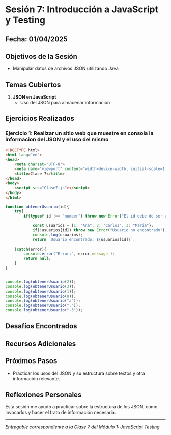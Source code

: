 # Sesión 7: Introducción a JavaScript y Testing

## Fecha: 01/04/2025

## Objetivos de la Sesión

 - Manipular datos de archivos JSON utilizando Java

## Temas Cubiertos

1. **JSON en JavaScript**
    - Uso del JSON para almacenar información

## Ejercicios Realizados

### Ejercicio 1: Realizar un sitio web que muestre en consola la informacion del JSON y el uso del mismo

```html
<!DOCTYPE html>
<html lang="en">
<head>
    <meta charset="UTF-8">
    <meta name="viewport" content="width=device-width, initial-scale=1.0">
    <title>Clase 7</title>
</head>
<body>
    <script src="Clase7.js"></script>
</body>
</html>
```
```javascript
function obtenerUsuario(id){
    try{
        if(typeof id !== "number") throw new Error("El id debe de ser un número");

            const usuarios = {1: "Ana", 2: "Carlos", 3: "Maria"};
            if(!usuarios[id]) throw new Error("Usuario no encontrado");
            console.log(usuarios);
            return `Usuario encontrado: ${usuarios[id]}`;
        
    }catch(error){
        console.error("Error:", error.message );
        return null;
    }
}


console.log(obtenerUsuario(2));
console.log(obtenerUsuario(3));
console.log(obtenerUsuario(1));
console.log(obtenerUsuario(8));
console.log(obtenerUsuario("a"));
console.log(obtenerUsuario("."));
console.log(obtenerUsuario("-3"));
```
## Desafíos Encontrados


## Recursos Adicionales


## Próximos Pasos

- Practicar los usos del JSON y su estructura sobre textos y otra información relevante.

## Reflexiones Personales

Esta sesión me ayudó a practicar sobre la estructura de los JSON, como invocarlos y hacer el trato de información necesaria.

---

*Entregable correspondiente a la Clase 7 del Módulo 1: JavaScript Testing*